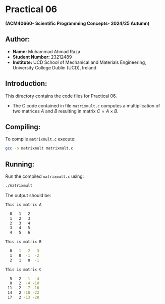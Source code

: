 # Practical 06  
  
**(ACM40660- Scientific Programming Concepts- 2024/25 Autumn)**  
  
## Author:  
* **Name:** Muhammad Ahmad Raza  
* **Student Number:** 23212489  
* **Institute:** UCD School of Mechanical and Materials Engineering, University College Dublin (UCD), Ireland  
  
## Introduction:  
This directory contains the code files for Practical 06.  

* The C code contained in file `matrixmult.c` computes a multiplication of two matrices $A$ and $B$ resulting in matrix $C={A}\times{B}$.

## Compiling:

To compile `matrixmult.c` execute:  
```bash
gcc -o matrixmult matrixmult.c
```
## Running:  

Run the compiled `matrixmult.c` using:  
```bash
./matrixmult
```
The output should be:  

```bash
This is matrix A

  0   1   2 
  1   2   3 
  2   3   4 
  3   4   5 
  4   5   6 

This is matrix B

  0  -1  -2  -3 
  1   0  -1  -2 
  2   1   0  -1 

This is matrix C

  5   2  -1  -4 
  8   2  -4 -10 
 11   2  -7 -16 
 14   2 -10 -22 
 17   2 -13 -28
```